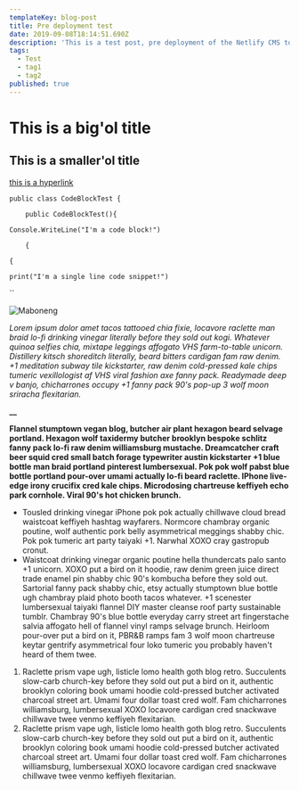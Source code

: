 ```yaml
---
templateKey: blog-post
title: Pre deployment test
date: 2019-09-08T18:14:51.690Z
description: 'This is a test post, pre deployment of the Netlify CMS to production.'
tags:
  - Test
  - tag1
  - tag2
published: true
---
```

# This is a big'ol title

## This is a smaller'ol title

[this is a hyperlink](https://juniordevstruggleblog.com/)

```
public class CodeBlockTest {           
```

```
    public CodeBlockTest(){
```

```
Console.WriteLine("I'm a code block!")
```

```
    {
```

```
{
```

`print("I'm a single line code snippet!")`

``

![Maboneng](/images/mahboneng.jpg "A test photo")

_Lorem ipsum dolor amet tacos tattooed chia fixie, locavore raclette man braid lo-fi drinking vinegar literally before they sold out kogi. Whatever quinoa selfies chia, mixtape leggings affogato VHS farm-to-table unicorn. Distillery kitsch shoreditch literally, beard bitters cardigan fam raw denim. +1 meditation subway tile kickstarter, raw denim cold-pressed kale chips tumeric vexillologist af VHS viral fashion axe fanny pack. Readymade deep v banjo, chicharrones occupy +1 fanny pack 90's pop-up 3 wolf moon sriracha flexitarian._

**__**

**Flannel stumptown vegan blog, butcher air plant hexagon beard selvage portland. Hexagon wolf taxidermy butcher brooklyn bespoke schlitz fanny pack lo-fi raw denim williamsburg mustache. Dreamcatcher craft beer squid cred small batch forage typewriter austin kickstarter +1 blue bottle man braid portland pinterest lumbersexual. Pok pok wolf pabst blue bottle portland pour-over umami actually lo-fi beard raclette. IPhone live-edge irony crucifix cred kale chips. Microdosing chartreuse keffiyeh echo park cornhole. Viral 90's hot chicken brunch.**

* Tousled drinking vinegar iPhone pok pok actually chillwave cloud bread waistcoat keffiyeh hashtag wayfarers. Normcore chambray organic poutine, wolf authentic pork belly asymmetrical meggings shabby chic. Pok pok tumeric art party taiyaki +1. Narwhal XOXO cray gastropub cronut.
* Waistcoat drinking vinegar organic poutine hella thundercats palo santo +1 unicorn. XOXO put a bird on it hoodie, raw denim green juice direct trade enamel pin shabby chic 90's kombucha before they sold out. Sartorial fanny pack shabby chic, etsy actually stumptown blue bottle ugh chambray plaid photo booth tacos whatever. +1 scenester lumbersexual taiyaki flannel DIY master cleanse roof party sustainable tumblr. Chambray 90's blue bottle everyday carry street art fingerstache salvia affogato hell of flannel vinyl ramps selvage brunch. Heirloom pour-over put a bird on it, PBR&B ramps fam 3 wolf moon chartreuse keytar gentrify asymmetrical four loko tumeric you probably haven't heard of them twee.

1. Raclette prism vape ugh, listicle lomo health goth blog retro. Succulents slow-carb church-key before they sold out put a bird on it, authentic brooklyn coloring book umami hoodie cold-pressed butcher activated charcoal street art. Umami four dollar toast cred wolf. Fam chicharrones williamsburg, lumbersexual XOXO locavore cardigan cred snackwave chillwave twee venmo keffiyeh flexitarian.
2. Raclette prism vape ugh, listicle lomo health goth blog retro. Succulents slow-carb church-key before they sold out put a bird on it, authentic brooklyn coloring book umami hoodie cold-pressed butcher activated charcoal street art. Umami four dollar toast cred wolf. Fam chicharrones williamsburg, lumbersexual XOXO locavore cardigan cred snackwave chillwave twee venmo keffiyeh flexitarian.

